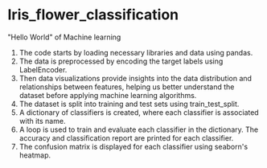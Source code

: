 # Iris_flower_classification
"Hello World" of Machine learning
  1) The code starts by loading necessary libraries and data using pandas.
  2) The data is preprocessed by encoding the target labels using LabelEncoder.
  3) Then data visualizations provide insights into the data distribution and relationships between features, helping us better              understand the dataset before applying machine learning algorithms.
  4) The dataset is split into training and test sets using train_test_split.
  5) A dictionary of classifiers is created, where each classifier is associated with its name.
  6) A loop is used to train and evaluate each classifier in the dictionary. The accuracy and classification report are printed for          each classifier.
  7) The confusion matrix is displayed for each classifier using seaborn's heatmap.
